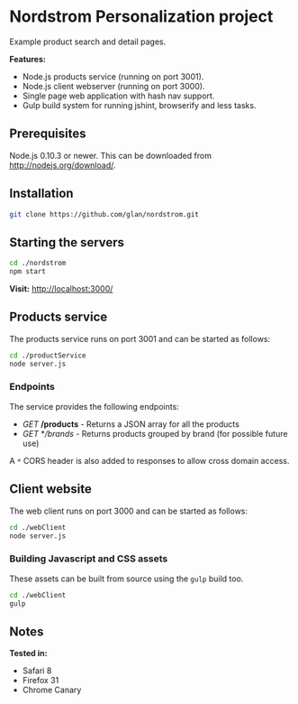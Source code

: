 # Nordstrom Personalization project

Example product search and detail pages.

**Features:**

- Node.js products service (running on port 3001).
- Node.js client webserver (running on port 3000).
- Single page web application with hash nav support.
- Gulp build system for running jshint, browserify and less tasks.

## Prerequisites

Node.js 0.10.3 or newer. This can be downloaded from http://nodejs.org/download/.

## Installation

```bash
git clone https://github.com/glan/nordstrom.git
```

## Starting the servers

```bash
cd ./nordstrom
npm start
```

**Visit:** [http://localhost:3000/](http://localhost:3000/)

## Products service

The products service runs on port 3001 and can be started as follows:

```bash
cd ./productService
node server.js
```

### Endpoints

The service provides the following endpoints:

- *GET* **/products** - Returns a JSON array for all the products
- *GET* **/brands* - Returns products grouped by brand (for possible future use)

A `*` CORS header is also added to responses to allow cross domain access.

## Client website

The web client runs on port 3000 and can be started as follows:

```bash
cd ./webClient
node server.js
```

### Building Javascript and CSS assets

These assets can be built from source using the `gulp` build too.

```bash
cd ./webClient
gulp
```

## Notes

**Tested in:**

- Safari 8
- Firefox 31
- Chrome Canary
